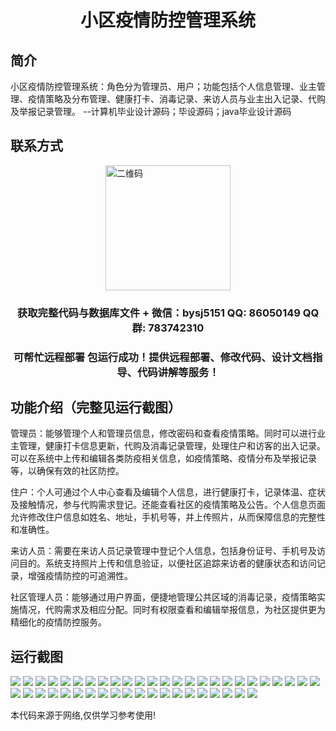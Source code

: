 <p><h1 align="center">小区疫情防控管理系统</h1></p>

## 简介
小区疫情防控管理系统：角色分为管理员、用户；功能包括个人信息管理、业主管理、疫情策略及分布管理、健康打卡、消毒记录、来访人员与业主出入记录、代购及举报记录管理。    --计算机毕业设计源码；毕设源码；java毕业设计源码


## 联系方式
<img src="https://bs-1329754181.cos.ap-shanghai.myqcloud.com/wx.jpg" alt="二维码" style="display: block; margin: 0 auto;" width="200px">
<p><h3 align="center">获取完整代码与数据库文件 + 微信：bysj5151 QQ: 86050149 QQ群: 783742310</h3></p>
<p><h3 align="center">可帮忙远程部署 包运行成功！提供远程部署、修改代码、设计文档指导、代码讲解等服务！</h3></p>

## 功能介绍（完整见运行截图）
管理员：能够管理个人和管理员信息，修改密码和查看疫情策略。同时可以进行业主管理，健康打卡信息更新，代购及消毒记录管理，处理住户和访客的出入记录。可以在系统中上传和编辑各类防疫相关信息，如疫情策略、疫情分布及举报记录等，以确保有效的社区防控。

住户：个人可通过个人中心查看及编辑个人信息，进行健康打卡，记录体温、症状及接触情况，参与代购需求登记。还能查看社区的疫情策略及公告。个人信息页面允许修改住户信息如姓名、地址，手机号等，并上传照片，从而保障信息的完整性和准确性。

来访人员：需要在来访人员记录管理中登记个人信息，包括身份证号、手机号及访问目的。系统支持照片上传和信息验证，以便社区追踪来访者的健康状态和访问记录，增强疫情防控的可追溯性。

社区管理人员：能够通过用户界面，便捷地管理公共区域的消毒记录，疫情策略实施情况，代购需求及相应分配。同时有权限查看和编辑举报信息，为社区提供更为精细化的疫情防控服务。


## 运行截图
![](https://bs-1329754181.cos.ap-shanghai.myqcloud.com/ssm/CommunityEpidemicPreventionManagementSystem1/img/001.jpg)
![](https://bs-1329754181.cos.ap-shanghai.myqcloud.com/ssm/CommunityEpidemicPreventionManagementSystem1/img/002.jpg)
![](https://bs-1329754181.cos.ap-shanghai.myqcloud.com/ssm/CommunityEpidemicPreventionManagementSystem1/img/003.jpg)
![](https://bs-1329754181.cos.ap-shanghai.myqcloud.com/ssm/CommunityEpidemicPreventionManagementSystem1/img/004.jpg)
![](https://bs-1329754181.cos.ap-shanghai.myqcloud.com/ssm/CommunityEpidemicPreventionManagementSystem1/img/005.jpg)
![](https://bs-1329754181.cos.ap-shanghai.myqcloud.com/ssm/CommunityEpidemicPreventionManagementSystem1/img/006.jpg)
![](https://bs-1329754181.cos.ap-shanghai.myqcloud.com/ssm/CommunityEpidemicPreventionManagementSystem1/img/007.jpg)
![](https://bs-1329754181.cos.ap-shanghai.myqcloud.com/ssm/CommunityEpidemicPreventionManagementSystem1/img/008.jpg)
![](https://bs-1329754181.cos.ap-shanghai.myqcloud.com/ssm/CommunityEpidemicPreventionManagementSystem1/img/009.jpg)
![](https://bs-1329754181.cos.ap-shanghai.myqcloud.com/ssm/CommunityEpidemicPreventionManagementSystem1/img/010.jpg)
![](https://bs-1329754181.cos.ap-shanghai.myqcloud.com/ssm/CommunityEpidemicPreventionManagementSystem1/img/011.jpg)
![](https://bs-1329754181.cos.ap-shanghai.myqcloud.com/ssm/CommunityEpidemicPreventionManagementSystem1/img/012.jpg)
![](https://bs-1329754181.cos.ap-shanghai.myqcloud.com/ssm/CommunityEpidemicPreventionManagementSystem1/img/013.jpg)
![](https://bs-1329754181.cos.ap-shanghai.myqcloud.com/ssm/CommunityEpidemicPreventionManagementSystem1/img/014.jpg)
![](https://bs-1329754181.cos.ap-shanghai.myqcloud.com/ssm/CommunityEpidemicPreventionManagementSystem1/img/015.jpg)
![](https://bs-1329754181.cos.ap-shanghai.myqcloud.com/ssm/CommunityEpidemicPreventionManagementSystem1/img/016.jpg)
![](https://bs-1329754181.cos.ap-shanghai.myqcloud.com/ssm/CommunityEpidemicPreventionManagementSystem1/img/017.jpg)
![](https://bs-1329754181.cos.ap-shanghai.myqcloud.com/ssm/CommunityEpidemicPreventionManagementSystem1/img/018.jpg)
![](https://bs-1329754181.cos.ap-shanghai.myqcloud.com/ssm/CommunityEpidemicPreventionManagementSystem1/img/019.jpg)
![](https://bs-1329754181.cos.ap-shanghai.myqcloud.com/ssm/CommunityEpidemicPreventionManagementSystem1/img/020.jpg)
![](https://bs-1329754181.cos.ap-shanghai.myqcloud.com/ssm/CommunityEpidemicPreventionManagementSystem1/img/021.jpg)
![](https://bs-1329754181.cos.ap-shanghai.myqcloud.com/ssm/CommunityEpidemicPreventionManagementSystem1/img/022.jpg)
![](https://bs-1329754181.cos.ap-shanghai.myqcloud.com/ssm/CommunityEpidemicPreventionManagementSystem1/img/023.jpg)
![](https://bs-1329754181.cos.ap-shanghai.myqcloud.com/ssm/CommunityEpidemicPreventionManagementSystem1/img/024.jpg)
![](https://bs-1329754181.cos.ap-shanghai.myqcloud.com/ssm/CommunityEpidemicPreventionManagementSystem1/img/025.jpg)
![](https://bs-1329754181.cos.ap-shanghai.myqcloud.com/ssm/CommunityEpidemicPreventionManagementSystem1/img/026.jpg)
![](https://bs-1329754181.cos.ap-shanghai.myqcloud.com/ssm/CommunityEpidemicPreventionManagementSystem1/img/027.jpg)
![](https://bs-1329754181.cos.ap-shanghai.myqcloud.com/ssm/CommunityEpidemicPreventionManagementSystem1/img/028.jpg)
![](https://bs-1329754181.cos.ap-shanghai.myqcloud.com/ssm/CommunityEpidemicPreventionManagementSystem1/img/029.jpg)
![](https://bs-1329754181.cos.ap-shanghai.myqcloud.com/ssm/CommunityEpidemicPreventionManagementSystem1/img/030.jpg)
![](https://bs-1329754181.cos.ap-shanghai.myqcloud.com/ssm/CommunityEpidemicPreventionManagementSystem1/img/031.jpg)
![](https://bs-1329754181.cos.ap-shanghai.myqcloud.com/ssm/CommunityEpidemicPreventionManagementSystem1/img/032.jpg)
![](https://bs-1329754181.cos.ap-shanghai.myqcloud.com/ssm/CommunityEpidemicPreventionManagementSystem1/img/033.jpg)
![](https://bs-1329754181.cos.ap-shanghai.myqcloud.com/ssm/CommunityEpidemicPreventionManagementSystem1/img/034.jpg)
![](https://bs-1329754181.cos.ap-shanghai.myqcloud.com/ssm/CommunityEpidemicPreventionManagementSystem1/img/035.jpg)
![](https://bs-1329754181.cos.ap-shanghai.myqcloud.com/ssm/CommunityEpidemicPreventionManagementSystem1/img/036.jpg)
![](https://bs-1329754181.cos.ap-shanghai.myqcloud.com/ssm/CommunityEpidemicPreventionManagementSystem1/img/037.jpg)
![](https://bs-1329754181.cos.ap-shanghai.myqcloud.com/ssm/CommunityEpidemicPreventionManagementSystem1/img/038.jpg)
![](https://bs-1329754181.cos.ap-shanghai.myqcloud.com/ssm/CommunityEpidemicPreventionManagementSystem1/img/039.jpg)
![](https://bs-1329754181.cos.ap-shanghai.myqcloud.com/ssm/CommunityEpidemicPreventionManagementSystem1/img/040.jpg)
![](https://bs-1329754181.cos.ap-shanghai.myqcloud.com/ssm/CommunityEpidemicPreventionManagementSystem1/img/041.jpg)
![](https://bs-1329754181.cos.ap-shanghai.myqcloud.com/ssm/CommunityEpidemicPreventionManagementSystem1/img/042.jpg)
![](https://bs-1329754181.cos.ap-shanghai.myqcloud.com/ssm/CommunityEpidemicPreventionManagementSystem1/img/043.jpg)
![](https://bs-1329754181.cos.ap-shanghai.myqcloud.com/ssm/CommunityEpidemicPreventionManagementSystem1/img/044.jpg)
![](https://bs-1329754181.cos.ap-shanghai.myqcloud.com/ssm/CommunityEpidemicPreventionManagementSystem1/img/045.jpg)

<p>本代码来源于网络,仅供学习参考使用!</p>
